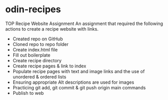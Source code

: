 # odin-recipes
TOP Recipe Website Assignment
An assignment that required the following actions to create a recipe website with links.
- Created repo on GitHub
- Cloned repo to repo folder
- Create index.html file
- Fill out boilerplate
- Create recipe directory
- Create recipe pages & link to index
- Populate recipe pages with text and image links and the use of unordered & ordered lists
- Ensuring appropriate Alt descriptions are used for images
- Practicing git add, git commit & git push origin main commands
- Publish to web